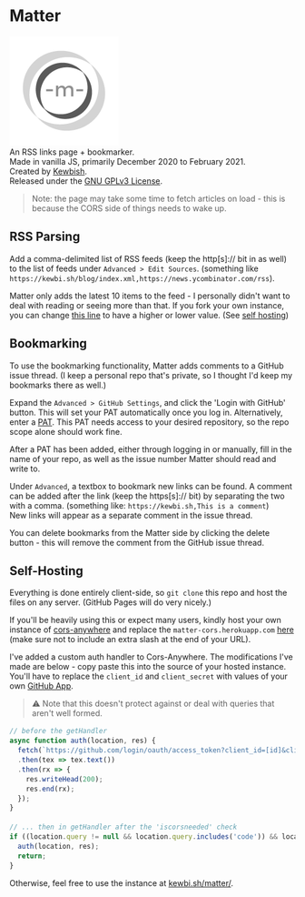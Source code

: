 # Matter
![Matter logo - a mobius strip with a m.](assets/matter192.png)  
An RSS links page + bookmarker.  
Made in vanilla JS, primarily December 2020 to February 2021.  
Created by [Kewbish](https://github.com/kewbish).  
Released under the [GNU GPLv3 License](./LICENSE).

> Note: the page may take some time to fetch articles on load - this is because the CORS side of things needs to wake up.

## RSS Parsing
Add a comma-delimited list of RSS feeds (keep the http[s]:// bit in as well) to the list of feeds under `Advanced > Edit Sources`. (something like `https://kewbi.sh/blog/index.xml,https://news.ycombinator.com/rss`).  

Matter only adds the latest 10 items to the feed - I personally didn't want to deal with reading or seeing more than that. If you fork your own instance, you can change [this line](https://github.com/kewbish/matter/blob/master/main.js#L178) to have a higher or lower value. (See [self hosting](#self-hosting))

## Bookmarking
To use the bookmarking functionality, Matter adds comments to a GitHub issue thread. (I keep a personal repo that's private, so I thought I'd keep my bookmarks there as well.)  

Expand the `Advanced > GitHub Settings`, and click the 'Login with GitHub' button. This will set your PAT automatically once you log in. Alternatively, enter a [PAT](https://github.com/settings/tokens/new). This PAT needs access to your desired repository, so the repo scope alone should work fine.  

After a PAT has been added, either through logging in or manually, fill in the name of your repo, as well as the issue number Matter should read and write to.

Under `Advanced`, a textbox to bookmark new links can be found. A comment can be added after the link (keep the https[s]:// bit) by separating the two with a comma. (something like: `https://kewbi.sh,This is a comment`)  
New links will appear as a separate comment in the issue thread.

You can delete bookmarks from the Matter side by clicking the delete button - this will remove the comment from the GitHub issue thread.

## Self-Hosting
Everything is done entirely client-side, so `git clone` this repo and host the files on any server. (GitHub Pages will do very nicely.)

If you'll be heavily using this or expect many users, kindly host your own instance of [cors-anywhere](https://github.com/Rob--W/cors-anywhere) and replace the `matter-cors.herokuapp.com` [here](https://github.com/kewbish/matter/blob/master/main.js#L2) (make sure not to include an extra slash at the end of your URL).

I've added a custom auth handler to Cors-Anywhere. The modifications I've made are below - copy paste this into the source of your hosted instance. You'll have to replace the `client_id` and `client_secret` with values of your own [GitHub App](https://github.com/settings/apps/new).

> :warning: Note that this doesn't protect against or deal with queries that aren't well formed.

```js
// before the getHandler
async function auth(location, res) {
  fetch(`https://github.com/login/oauth/access_token?client_id=[id]&client_secret=[secret]&code=${location.query.split("=")[1]}`, { method: "POST" })
  .then(tex => tex.text())
  .then(rx => {
    res.writeHead(200);
    res.end(rx);
  });
}

// ... then in getHandler after the 'iscorsneeded' check
if ((location.query != null && location.query.includes('code')) && location.host === 'auth') {
  auth(location, res);
  return;
}
```

Otherwise, feel free to use the instance at [kewbi.sh/matter/](https://kewbi.sh/matter).

